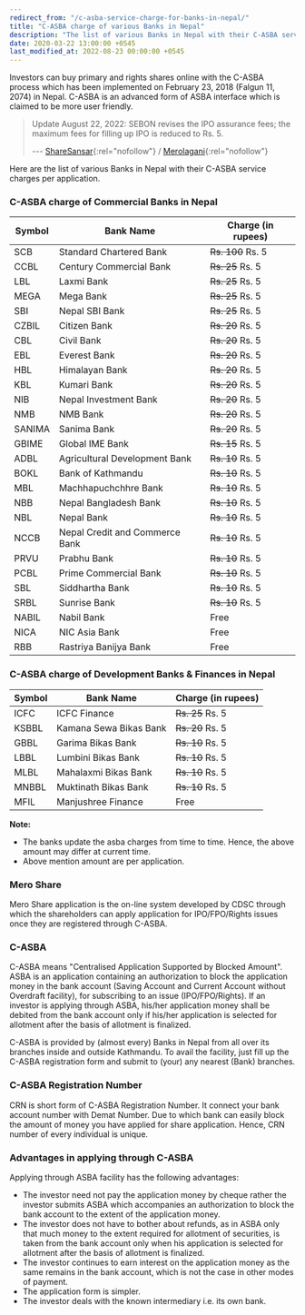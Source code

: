 ```yaml
---
redirect_from: "/c-asba-service-charge-for-banks-in-nepal/"
title: "C-ASBA charge of various Banks in Nepal"
description: "The list of various Banks in Nepal with their C-ASBA service charges per application."
date: 2020-03-22 13:00:00 +0545
last_modified_at: 2022-08-23 00:00:00 +0545
---
```


Investors can buy primary and rights shares online with the C-ASBA process which has been implemented on February 23, 2018 (Falgun 11, 2074) in Nepal. C-ASBA is an advanced form of ASBA interface which is claimed to be more user friendly.

> Update August 22, 2022: SEBON revises the IPO assurance fees; the maximum fees for filling up IPO is reduced to Rs. 5.
>
> --- [ShareSansar](https://www.sharesansar.com/newsdetail/sebon-revises-the-ipo-assurance-fees-the-maximum-fees-for-filling-up-ipo-is-reduced-to-rs-5-2022-08-22){:rel="nofollow"} / [Merolagani](https://merolagani.com/NewsDetail.aspx?newsID=84087){:rel="nofollow"}

<!--

> Last updated at **June 30, 2022**; for current updated data visit your respective Bank's website for standard charges sheet.

-->

Here are the list of various Banks in Nepal with their C-ASBA service charges per application.

### C-ASBA charge of Commercial Banks in Nepal

| Symbol | Bank Name                      | Charge (in rupees)       |
| ------ | ------------------------------ | ------------------------ |
| SCB    | Standard Chartered Bank        | <del>Rs. 100</del> Rs. 5 |
| CCBL   | Century Commercial Bank        | <del>Rs. 25</del> Rs. 5  |
| LBL    | Laxmi Bank                     | <del>Rs. 25</del> Rs. 5  |
| MEGA   | Mega Bank                      | <del>Rs. 25</del> Rs. 5  |
| SBI    | Nepal SBI Bank                 | <del>Rs. 25</del> Rs. 5  |
| CZBIL  | Citizen Bank                   | <del>Rs. 20</del> Rs. 5  |
| CBL    | Civil Bank                     | <del>Rs. 20</del> Rs. 5  |
| EBL    | Everest Bank                   | <del>Rs. 20</del> Rs. 5  |
| HBL    | Himalayan Bank                 | <del>Rs. 20</del> Rs. 5  |
| KBL    | Kumari Bank                    | <del>Rs. 20</del> Rs. 5  |
| NIB    | Nepal Investment Bank          | <del>Rs. 20</del> Rs. 5  |
| NMB    | NMB Bank                       | <del>Rs. 20</del> Rs. 5  |
| SANIMA | Sanima Bank                    | <del>Rs. 20</del> Rs. 5  |
| GBIME  | Global IME Bank                | <del>Rs. 15</del> Rs. 5  |
| ADBL   | Agricultural Development Bank  | <del>Rs. 10</del> Rs. 5  |
| BOKL   | Bank of Kathmandu              | <del>Rs. 10</del> Rs. 5  |
| MBL    | Machhapuchchhre Bank           | <del>Rs. 10</del> Rs. 5  |
| NBB    | Nepal Bangladesh Bank          | <del>Rs. 10</del> Rs. 5  |
| NBL    | Nepal Bank                     | <del>Rs. 10</del> Rs. 5  |
| NCCB   | Nepal Credit and Commerce Bank | <del>Rs. 10</del> Rs. 5  |
| PRVU   | Prabhu Bank                    | <del>Rs. 10</del> Rs. 5  |
| PCBL   | Prime Commercial Bank          | <del>Rs. 10</del> Rs. 5  |
| SBL    | Siddhartha Bank                | <del>Rs. 10</del> Rs. 5  |
| SRBL   | Sunrise Bank                   | <del>Rs. 10</del> Rs. 5  |
| NABIL  | Nabil Bank                     | Free                     |
| NICA   | NIC Asia Bank                  | Free                     |
| RBB    | Rastriya Banijya Bank          | Free                     |

### C-ASBA charge of Development Banks & Finances in Nepal

| Symbol | Bank Name              | Charge (in rupees)      |
| ------ | ---------------------- | ----------------------- |
| ICFC   | ICFC Finance           | <del>Rs. 25</del> Rs. 5 |
| KSBBL  | Kamana Sewa Bikas Bank | <del>Rs. 20</del> Rs. 5 |
| GBBL   | Garima Bikas Bank      | <del>Rs. 10</del> Rs. 5 |
| LBBL   | Lumbini Bikas Bank     | <del>Rs. 10</del> Rs. 5 |
| MLBL   | Mahalaxmi Bikas Bank   | <del>Rs. 10</del> Rs. 5 |
| MNBBL  | Muktinath Bikas Bank   | <del>Rs. 10</del> Rs. 5 |
| MFIL   | Manjushree Finance     | Free                    |

**Note:**

- The banks update the asba charges from time to time. Hence, the above amount may differ at current time.
- Above mention amount are per application.

### Mero Share

Mero Share application is the on-line system developed by CDSC through which the shareholders can apply application for IPO/FPO/Rights issues once they are registered through C-ASBA.

### C-ASBA

C-ASBA means "Centralised Application Supported by Blocked Amount". ASBA is an application containing an authorization to block the application money in the bank account (Saving Account and Current Account without Overdraft facility), for subscribing to an issue (IPO/FPO/Rights). If an investor is applying through ASBA, his/her application money shall be debited from the bank account only if his/her application is selected for allotment after the basis of allotment is finalized.

<!--

Application Supported by Blocked Amount (ASBA) is a process for applying to public/rights issues submitted by investors by blocking the application money in their bank account while subscribing to the issue.

C-ASBA will ensure centralized posting and verification of bank account numbers and DMAT account numbers ease monitoring of double application for issue managers and share registrars, cancellation of application upon double applications and prepare a final report for securities allocation.

-->

C-ASBA is provided by (almost every) Banks in Nepal from all over its branches inside and outside Kathmandu. To avail the facility, just fill up the C-ASBA registration form and submit to (your) any nearest (Bank) branches.

### C-ASBA Registration Number

CRN is short form of C-ASBA Registration Number. It connect your bank account number with Demat Number. Due to which bank can easily block the amount of money you have applied for share application. Hence, CRN number of every individual is unique.

### Advantages in applying through C-ASBA

Applying through ASBA facility has the following advantages:

- The investor need not pay the application money by cheque rather the investor submits ASBA which accompanies an authorization to block the bank account to the extent of the application money.
- The investor does not have to bother about refunds, as in ASBA only that much money to the extent required for allotment of securities, is taken from the bank account only when his application is selected for allotment after the basis of allotment is finalized.
- The investor continues to earn interest on the application money as the same remains in the bank account, which is not the case in other modes of payment.
- The application form is simpler.
- The investor deals with the known intermediary i.e. its own bank.
